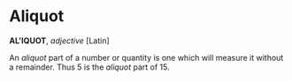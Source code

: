 # Aliquot

**AL'IQUOT**, _adjective_ \[Latin\]

An _aliquot_ part of a number or quantity is one which will measure it without a remainder. Thus 5 is the _aliquot_ part of 15.